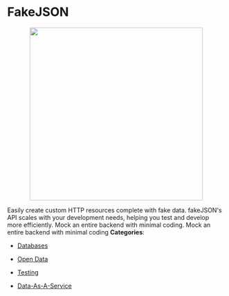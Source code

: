 # FakeJSON

<p align="center">
    <img width="400" src="https://raw.githubusercontent.com/awesome-apis/awesome-apis/apis/fakejson/logo_256x256.png" />
</p>


Easily create custom HTTP resources complete with fake data.  fakeJSON's API scales with your development needs, helping you test and develop more efficiently.  Mock an entire backend with minimal coding. Mock an entire backend with minimal coding
**Categories**:

- [Databases](https://github/awesome-apis/awesome-apis#databases)

- [Open Data](https://github/awesome-apis/awesome-apis#open-data)

- [Testing](https://github/awesome-apis/awesome-apis#testing)

- [Data-As-A-Service](https://github/awesome-apis/awesome-apis#data-as-a-service)



